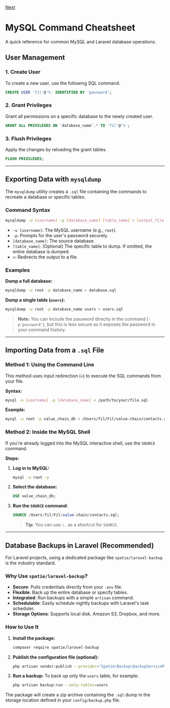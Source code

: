 [Next](/page-03.md)

# MySQL Command Cheatsheet

A quick reference for common MySQL and Laravel database operations.

## User Management

### 1\. Create User

To create a new user, use the following SQL command.

```sql
CREATE USER 'fil'@'%' IDENTIFIED BY 'password';
```

### 2\. Grant Privileges

Grant all permissions on a specific database to the newly created user.

```sql
GRANT ALL PRIVILEGES ON `database_name`.* TO 'fil'@'%';
```

### 3\. Flush Privileges

Apply the changes by reloading the grant tables.

```sql
FLUSH PRIVILEGES;
```

-----

## Exporting Data with `mysqldump`

The `mysqldump` utility creates a `.sql` file containing the commands to recreate a database or specific tables.

### Command Syntax

```bash
mysqldump -u [username] -p [database_name] [table_name] > [output_file.sql]
```

  * `-u [username]`: The MySQL username (e.g., `root`).
  * `-p`: Prompts for the user's password securely.
  * `[database_name]`: The source database.
  * `[table_name]`: (Optional) The specific table to dump. If omitted, the entire database is dumped.
  * `>`: Redirects the output to a file.

### Examples

**Dump a full database:**

```bash
mysqldump -u root -p database_name > database.sql
```

**Dump a single table (`users`):**

```bash
mysqldump -u root -p database_name users > users.sql
```

> **Note:** You can include the password directly in the command (`-p'password'`), but this is less secure as it exposes the password in your command history.

-----

## Importing Data from a `.sql` File

### Method 1: Using the Command Line

This method uses input redirection (`<`) to execute the SQL commands from your file.

**Syntax:**

```bash
mysql -u [username] -p [database_name] < /path/to/your/file.sql
```

**Example:**

```bash
mysql -u root -p value_chain_db < /Users/fil/Fil/value-chain/contacts.sql
```

### Method 2: Inside the MySQL Shell

If you're already logged into the MySQL interactive shell, use the `SOURCE` command.

**Steps:**

1.  **Log in to MySQL:**

    ```bash
    mysql -u root -p
    ```

2.  **Select the database:**

    ```sql
    USE value_chain_db;
    ```

3.  **Run the `SOURCE` command:**

    ```sql
    SOURCE /Users/fil/Fil/value-chain/contacts.sql;
    ```

    > **Tip:** You can use `\.` as a shortcut for `SOURCE`.

-----

## Database Backups in Laravel (Recommended)

For Laravel projects, using a dedicated package like `spatie/laravel-backup` is the industry standard.

### Why Use `spatie/laravel-backup`?

  * **Secure**: Pulls credentials directly from your `.env` file.
  * **Flexible**: Back up the entire database or specify tables.
  * **Integrated**: Run backups with a simple `artisan` command.
  * **Schedulable**: Easily schedule nightly backups with Laravel's task scheduler.
  * **Storage Options**: Supports local disk, Amazon S3, Dropbox, and more.

### How to Use It

1.  **Install the package:**

    ```bash
    composer require spatie/laravel-backup
    ```

2.  **Publish the configuration file (optional):**

    ```bash
    php artisan vendor:publish --provider="Spatie\Backup\BackupServiceProvider"
    ```

3.  **Run a backup:**
    To back up only the `users` table, for example:

    ```bash
    php artisan backup:run --only-tables=users
    ```

The package will create a zip archive containing the `.sql` dump in the storage location defined in your `config/backup.php` file.
